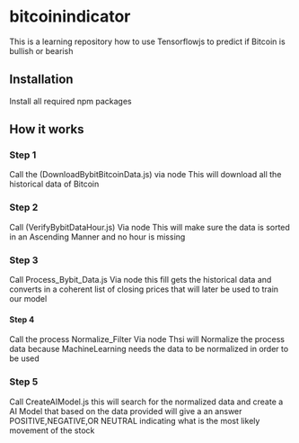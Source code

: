 # bitcoinindicator
This is a learning repository how to use Tensorflowjs to predict if Bitcoin is bullish or bearish

## Installation
Install all required npm packages

## How it works

### Step 1
Call the (DownloadBybitBitcoinData.js) via node
This will download all the historical data of Bitcoin

### Step 2
Call (VerifyBybitDataHour.js) Via node
This will make sure the data is sorted in an Ascending Manner and no hour is missing

### Step 3
Call Process_Bybit_Data.js Via node
this fill gets the historical data and converts in a coherent list of closing prices that will later be used to train our model

#### Step 4
Call the process Normalize_Filter Via node
Thsi will Normalize the process data because MachineLearning needs the data to be normalized in order to be used

### Step 5
Call CreateAIModel.js this will search for the normalized data and create a AI Model that based on the data provided will give a an answer POSITIVE,NEGATIVE,OR NEUTRAL indicating what is the most likely movement of the stock


